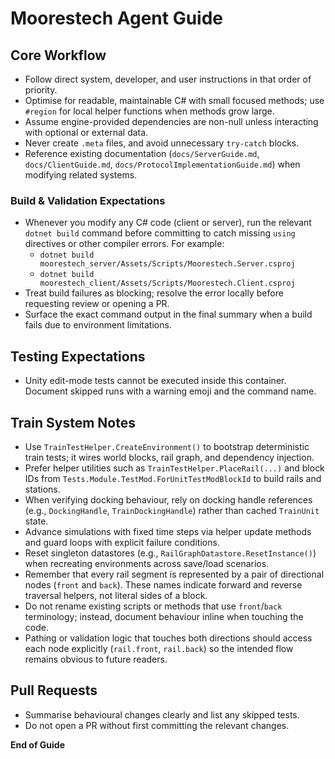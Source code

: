 # Moorestech Agent Guide

## Core Workflow
- Follow direct system, developer, and user instructions in that order of priority.
- Optimise for readable, maintainable C# with small focused methods; use `#region` for local helper functions when methods grow large.
- Assume engine-provided dependencies are non-null unless interacting with optional or external data.
- Never create `.meta` files, and avoid unnecessary `try-catch` blocks.
- Reference existing documentation (`docs/ServerGuide.md`, `docs/ClientGuide.md`, `docs/ProtocolImplementationGuide.md`) when modifying related systems.

### Build & Validation Expectations
- Whenever you modify any C# code (client or server), run the relevant `dotnet build` command before committing to catch missing `using` directives or other compiler errors. For example:
  - `dotnet build moorestech_server/Assets/Scripts/Moorestech.Server.csproj`
  - `dotnet build moorestech_client/Assets/Scripts/Moorestech.Client.csproj`
- Treat build failures as blocking; resolve the error locally before requesting review or opening a PR.
- Surface the exact command output in the final summary when a build fails due to environment limitations.

## Testing Expectations
- Unity edit-mode tests cannot be executed inside this container. Document skipped runs with a warning emoji and the command name.

## Train System Notes
- Use `TrainTestHelper.CreateEnvironment()` to bootstrap deterministic train tests; it wires world blocks, rail graph, and dependency injection.
- Prefer helper utilities such as `TrainTestHelper.PlaceRail(...)` and block IDs from `Tests.Module.TestMod.ForUnitTestModBlockId` to build rails and stations.
- When verifying docking behaviour, rely on docking handle references (e.g., `DockingHandle`, `TrainDockingHandle`) rather than cached `TrainUnit` state.
- Advance simulations with fixed time steps via helper update methods and guard loops with explicit failure conditions.
- Reset singleton datastores (e.g., `RailGraphDatastore.ResetInstance()`) when recreating environments across save/load scenarios.
- Remember that every rail segment is represented by a pair of directional nodes (`front` and `back`). These names indicate forward and reverse traversal helpers, not literal sides of a block.
- Do not rename existing scripts or methods that use `front`/`back` terminology; instead, document behaviour inline when touching the code.
- Pathing or validation logic that touches both directions should access each node explicitly (`rail.front`, `rail.back`) so the intended flow remains obvious to future readers.


## Pull Requests
- Summarise behavioural changes clearly and list any skipped tests.
- Do not open a PR without first committing the relevant changes.

**End of Guide**